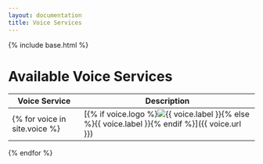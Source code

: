 ```yaml
---
layout: documentation
title: Voice Services
---
```


{% include base.html %}

# Available Voice Services

| Voice Service | Description |
|-------|----------------------|
{% for voice in site.voice %}| [{% if voice.logo %}<img class="logo" src="{{base}}/{{voice.logo}}" title="{{ voice.label }}" alt="{{ voice.label }}" />{% else %}{{ voice.label }}{% endif %}]({{ voice.url }}) | {{ voice.description }} |
{% endfor %}
